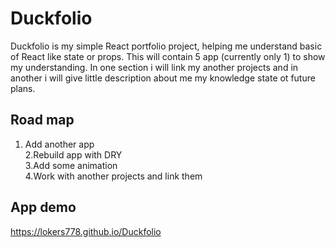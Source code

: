 # Duckfolio

Duckfolio is my simple React portfolio project, helping me understand basic of React like state or props. This will contain 5 app (currently only 1) to show my understanding. In one section i will link my another projects and in another i will give little description about me my knowledge state ot future plans.  
  
## Road map
 1. Add another app   
 2.Rebuild app with DRY  
 3.Add some animation  
 4.Work with another projects and link them  
   
## App demo
https://lokers778.github.io/Duckfolio